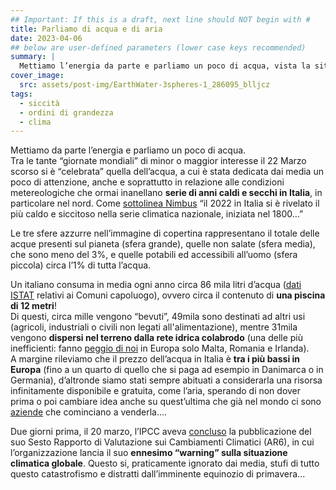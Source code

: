 ```yaml
---
## Important: If this is a draft, next line should NOT begin with #
title: Parliamo di acqua e di aria
date: 2023-04-06
## below are user-defined parameters (lower case keys recommended)
summary: |
  Mettiamo l’energia da parte e parliamo un poco di acqua, vista la situazione estremamente siccitosa… Quanta acqua consumiamo? Quanta ce n’è? Quanta ne buttiamo via?
cover_image:
  src: assets/post-img/EarthWater-3spheres-1_286095_blljcz
tags:
  - siccità
  - ordini di grandezza
  - clima
---
```


Mettiamo da parte l’energia e parliamo un poco di acqua.  
Tra le tante “giornate mondiali” di minor o maggior interesse il 22 Marzo scorso si è “celebrata” quella dell’acqua, a cui è stata dedicata dai media un poco di attenzione, anche e soprattutto in relazione alle condizioni metereologiche che ormai inanellano **serie di anni caldi e secchi in Italia**, in particolare nel nord. Come [sottolinea Nimbus](http://www.nimbus.it/clima/2023/230112Clima2022.htm) “il 2022 in Italia si è rivelato il più caldo e siccitoso nella serie climatica nazionale, iniziata nel 1800…”

Le tre sfere azzurre nell’immagine di copertina rappresentano il totale delle acque presenti sul pianeta (sfera grande), quelle non salate (sfera media), che sono meno del 3%, e quelle potabili ed accessibili all’uomo (sfera piccola) circa l’1% di tutta l’acqua.

Un italiano consuma in media ogni anno circa 86 mila litri d’acqua ([dati ISTAT](https://www.istat.it/it/files/2022/03/REPORTACQUA2022.pdf) relativi ai Comuni capoluogo), ovvero circa il contenuto di **una piscina di 12 metri**!   
Di questi, circa mille vengono “bevuti”, 49mila sono destinati ad altri usi (agricoli, industriali o civili non legati all'alimentazione), mentre 31mila vengono **dispersi nel terreno dalla rete idrica colabrodo** (una delle più inefficienti: fanno [peggio di noi](https://www.eureau.org/resources/publications/1460-eureau-data-report-2017-1/file) in Europa solo Malta, Romania e Irlanda).  
A margine rileviamo che il prezzo dell’acqua in Italia è **tra i più bassi in Europa** (fino a un quarto di quello che si paga ad esempio in Danimarca o in Germania), d’altronde siamo stati sempre abituati a considerarla una risorsa infinitamente disponibile e gratuita, come l’aria, sperando di non dover prima o poi cambiare idea anche su quest’ultima che già nel mondo ci sono [aziende](https://vitalityair.com/) che cominciano a venderla….

Due giorni prima, il 20 marzo, l’IPCC aveva [concluso](https://ipccitalia.cmcc.it/headline-statements-del-rapporto-di-sintesi-ar6/) la pubblicazione del suo Sesto Rapporto di Valutazione sui Cambiamenti Climatici (AR6), in cui l’organizzazione lancia il suo **ennesimo “warning” sulla situazione climatica globale**. Questo si, praticamente ignorato dai media, stufi di tutto questo catastrofismo e distratti dall’imminente equinozio di primavera...   


<!--
  created 2023-04-06 06:11:23.587297 +0200 CEST m=+0.116595168
-->